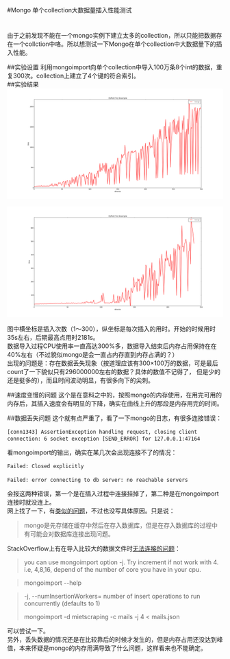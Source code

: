#Mongo 单个collection大数据量插入性能测试  
#
由于之前发现不能在一个mongo实例下建立太多的collection，所以只能把数据存在一个collction中咯。所以想测试一下Mongo在单个collection中大数据量下的插入性能。


##实验设置
利用mongoimport向单个collection中导入100万条8个int的数据，重复300次。collection上建立了4个键的符合索引。  
##实验结果
![单个collection大数据量下的插入性能](https://github.com/zjuAJW/MarkdownPhoto/blob/master/mongo.png?raw=true)

![第二次，先把mongo服务关掉](https://github.com/zjuAJW/MarkdownPhoto/blob/master/mongo_huge_data_2.png?raw=true)

图中横坐标是插入次数（1～300），纵坐标是每次插入的用时。开始的时候用时35s左右，后期最高点用时2181s。  
数据导入过程CPU使用率一直高达300%多，数据导入结束后内存占用保持在在40%左右（不过貌似mongo是会一直占内存直到内存占满的？）  
出现的问题是：存在数据丢失现象（按道理应该有300×100万的数据，可是最后count了一下貌似只有296000000左右的数据？具体的数值不记得了，
但是少的还是挺多的），而且时间波动明显，有很多向下的尖刺。

##速度变慢的问题
这个是在意料之中的，按照mongo的内存使用，在用完可用的内存后，其插入速度会有明显的下降，确实在曲线上升的那段是内存用完的时间。  

##数据丢失问题
这个就有点严重了，看了一下mongo的日志，有很多连接错误：

	[conn1343] AssertionException handling request, closing client connection: 6 socket exception [SEND_ERROR] for 127.0.0.1:47164

看mongoimport的输出，确实在某几次会出现连接不了的情况：

	Failed: Closed explicitly

	Failed: error connecting to db server: no reachable servers

会报这两种错误，第一个是在插入过程中连接挂掉了，第二种是在mongoimport连接时就没连上。  
网上找了一下，有[类似的问题](http://blog.csdn.net/u010443481/article/details/50912752)，不过也没写具体原因。只是说：
>mongo是先存储在缓存中然后在存入数据库，但是在存入数据库的过程中有可能会对数据库连接出现问题。
  
StackOverflow上有在导入比较大的数据文件时[无法连接的问题](http://stackoverflow.com/questions/33475505/mongodb-mongoimport-loses-connection-when-importing-big-files)：  
>you can use mongoimport option -j. Try increment if not work with 4. i.e, 4,8,16, depend of the number of core you have in your cpu.

>mongoimport --help

>-j, --numInsertionWorkers= number of insert operations to run concurrently (defaults to 1)  
>
>mongoimport -d mietscraping -c mails -j 4 < mails.json

可以尝试一下。  
另外，丢失数据的情况还是在比较靠后的时候才发生的，但是内存占用还没达到峰值，本来怀疑是mongo的内存用满导致了什么问题，这样看来也不能确定。